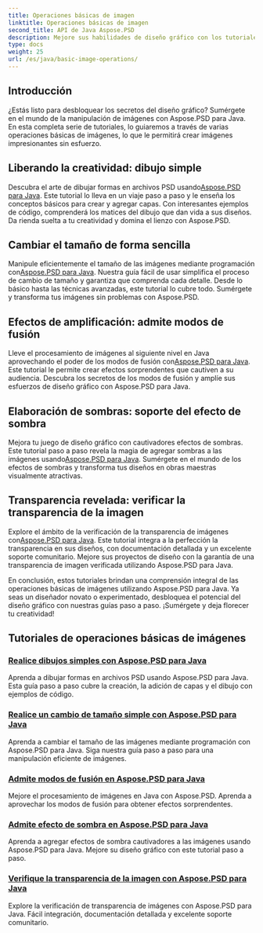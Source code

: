 ```yaml
---
title: Operaciones básicas de imagen
linktitle: Operaciones básicas de imagen
second_title: API de Java Aspose.PSD
description: Mejore sus habilidades de diseño gráfico con los tutoriales de Aspose.PSD para Java. Aprenda a dibujar, cambiar el tamaño, modos de fusión y verificar la transparencia en una guía paso a paso.
type: docs
weight: 25
url: /es/java/basic-image-operations/
---
```


## Introducción

¿Estás listo para desbloquear los secretos del diseño gráfico? Sumérgete en el mundo de la manipulación de imágenes con Aspose.PSD para Java. En esta completa serie de tutoriales, lo guiaremos a través de varias operaciones básicas de imágenes, lo que le permitirá crear imágenes impresionantes sin esfuerzo.

## Liberando la creatividad: dibujo simple

 Descubra el arte de dibujar formas en archivos PSD usando[Aspose.PSD para Java](./simple-drawing/). Este tutorial lo lleva en un viaje paso a paso y le enseña los conceptos básicos para crear y agregar capas. Con interesantes ejemplos de código, comprenderá los matices del dibujo que dan vida a sus diseños. Da rienda suelta a tu creatividad y domina el lienzo con Aspose.PSD.

## Cambiar el tamaño de forma sencilla

 Manipule eficientemente el tamaño de las imágenes mediante programación con[Aspose.PSD para Java](./simple-resizing/). Nuestra guía fácil de usar simplifica el proceso de cambio de tamaño y garantiza que comprenda cada detalle. Desde lo básico hasta las técnicas avanzadas, este tutorial lo cubre todo. Sumérgete y transforma tus imágenes sin problemas con Aspose.PSD.

## Efectos de amplificación: admite modos de fusión

 Lleve el procesamiento de imágenes al siguiente nivel en Java aprovechando el poder de los modos de fusión con[Aspose.PSD para Java](./support-blend-modes/). Este tutorial le permite crear efectos sorprendentes que cautiven a su audiencia. Descubra los secretos de los modos de fusión y amplíe sus esfuerzos de diseño gráfico con Aspose.PSD para Java.

## Elaboración de sombras: soporte del efecto de sombra

 Mejora tu juego de diseño gráfico con cautivadores efectos de sombras. Este tutorial paso a paso revela la magia de agregar sombras a las imágenes usando[Aspose.PSD para Java](./support-shadow-effect/). Sumérgete en el mundo de los efectos de sombras y transforma tus diseños en obras maestras visualmente atractivas.

## Transparencia revelada: verificar la transparencia de la imagen

 Explore el ámbito de la verificación de la transparencia de imágenes con[Aspose.PSD para Java](./verify-image-transparency/). Este tutorial integra a la perfección la transparencia en sus diseños, con documentación detallada y un excelente soporte comunitario. Mejore sus proyectos de diseño con la garantía de una transparencia de imagen verificada utilizando Aspose.PSD para Java.

En conclusión, estos tutoriales brindan una comprensión integral de las operaciones básicas de imágenes utilizando Aspose.PSD para Java. Ya seas un diseñador novato o experimentado, desbloquea el potencial del diseño gráfico con nuestras guías paso a paso. ¡Sumérgete y deja florecer tu creatividad!
## Tutoriales de operaciones básicas de imágenes
### [Realice dibujos simples con Aspose.PSD para Java](./simple-drawing/)
Aprenda a dibujar formas en archivos PSD usando Aspose.PSD para Java. Esta guía paso a paso cubre la creación, la adición de capas y el dibujo con ejemplos de código.
### [Realice un cambio de tamaño simple con Aspose.PSD para Java](./simple-resizing/)
Aprenda a cambiar el tamaño de las imágenes mediante programación con Aspose.PSD para Java. Siga nuestra guía paso a paso para una manipulación eficiente de imágenes.
### [Admite modos de fusión en Aspose.PSD para Java](./support-blend-modes/)
Mejore el procesamiento de imágenes en Java con Aspose.PSD. Aprenda a aprovechar los modos de fusión para obtener efectos sorprendentes.
### [Admite efecto de sombra en Aspose.PSD para Java](./support-shadow-effect/)
Aprenda a agregar efectos de sombra cautivadores a las imágenes usando Aspose.PSD para Java. Mejore su diseño gráfico con este tutorial paso a paso.
### [Verifique la transparencia de la imagen con Aspose.PSD para Java](./verify-image-transparency/)
Explore la verificación de transparencia de imágenes con Aspose.PSD para Java. Fácil integración, documentación detallada y excelente soporte comunitario.